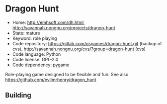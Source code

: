 # Dragon Hunt

- Home: http://emhsoft.com/dh.html, http://savannah.nongnu.org/projects/dragon-hunt
- State: mature
- Keyword: role playing
- Code repository: https://gitlab.com/osgames/dragon-hunt.git (backup of cvs), http://savannah.nongnu.org/cvs/?group=dragon-hunt (cvs)
- Code language: Python
- Code license: GPL-2.0
- Code dependency: pygame

Role-playing game designed to be flexible and fun.
See also https://github.com/evilmrhenry/dragon_hunt

## Building
